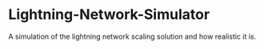 # Lightning-Network-Simulator
A simulation of the lightning network scaling solution and how realistic it is.
